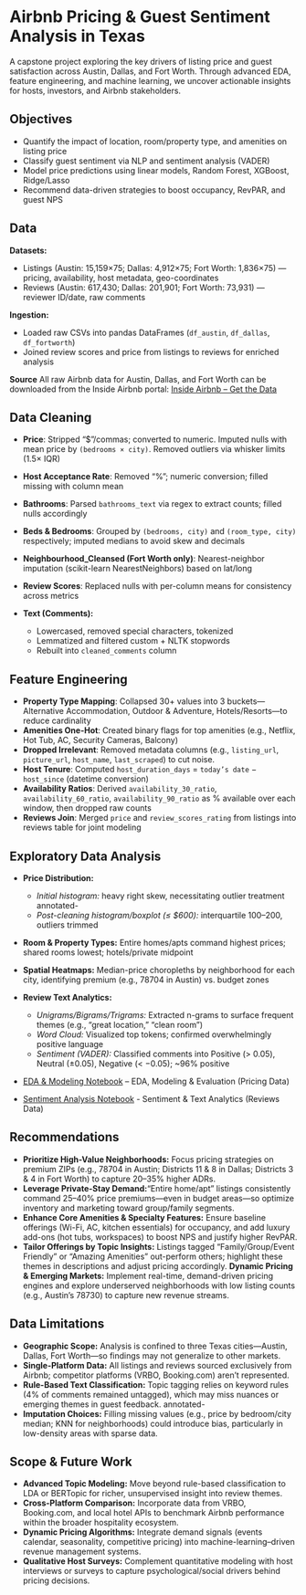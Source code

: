 # Airbnb Pricing & Guest Sentiment Analysis in Texas
A capstone project exploring the key drivers of listing price and guest satisfaction across Austin, Dallas, and Fort Worth. Through advanced EDA, feature engineering, and machine learning, we uncover actionable insights for hosts, investors, and Airbnb stakeholders.

## Objectives
- Quantify the impact of location, room/property type, and amenities on listing price
- Classify guest sentiment via NLP and sentiment analysis (VADER)
- Model price predictions using linear models, Random Forest, XGBoost, Ridge/Lasso
- Recommend data-driven strategies to boost occupancy, RevPAR, and guest NPS

## Data 
**Datasets:**
- Listings (Austin: 15,159×75; Dallas: 4,912×75; Fort Worth: 1,836×75) — pricing, availability, host metadata, geo-coordinates
- Reviews (Austin: 617,430; Dallas: 201,901; Fort Worth: 73,931) — reviewer ID/date, raw comments

**Ingestion:**
- Loaded raw CSVs into pandas DataFrames (`df_austin`, `df_dallas`, `df_fortworth`)
- Joined review scores and price from listings to reviews for enriched analysis

**Source** 
All raw Airbnb data for Austin, Dallas, and Fort Worth can be downloaded from the Inside Airbnb portal:  [Inside Airbnb – Get the Data](https://insideairbnb.com/get-the-data/)


## Data Cleaning 
- **Price**: Stripped “$”/commas; converted to numeric. Imputed nulls with mean price by `(bedrooms × city)`. Removed outliers via whisker limits (1.5× IQR)
- **Host Acceptance Rate**: Removed “%”; numeric conversion; filled missing with column mean
- **Bathrooms**: Parsed `bathrooms_text` via regex to extract counts; filled nulls accordingly
- **Beds & Bedrooms**: Grouped by `(bedrooms, city)` and `(room_type, city)` respectively; imputed medians to avoid skew and decimals
- **Neighbourhood_Cleansed (Fort Worth only)**: Nearest-neighbor imputation (scikit-learn NearestNeighbors) based on lat/long
- **Review Scores**: Replaced nulls with per-column means for consistency across metrics

- **Text (Comments):**
  - Lowercased, removed special characters, tokenized
  - Lemmatized and filtered custom + NLTK stopwords
  - Rebuilt into `cleaned_comments` column

## Feature Engineering
- **Property Type Mapping**: Collapsed 30+ values into 3 buckets—Alternative Accommodation, Outdoor & Adventure, Hotels/Resorts—to reduce cardinality
- **Amenities One-Hot**: Created binary flags for top amenities (e.g., Netflix, Hot Tub, AC, Security Cameras, Balcony)
- **Dropped Irrelevant**: Removed metadata columns (e.g., `listing_url`, `picture_url`, `host_name`, `last_scraped`) to cut noise.
- **Host Tenure**: Computed `host_duration_days` = `today’s date` − `host_since` (datetime conversion) 
- **Availability Ratios**: Derived `availability_30_ratio`, `availability_60_ratio`, `availability_90_ratio` as % available over each window, then dropped raw counts
- **Reviews Join**: Merged `price` and `review_scores_rating` from listings into reviews table for joint modeling

## Exploratory Data Analysis

- **Price Distribution:**
  - *Initial histogram:* heavy right skew, necessitating outlier treatment annotated-
  - *Post-cleaning histogram/boxplot (≤ $600):* interquartile $100–$200, outliers trimmed 
- **Room & Property Types:** Entire homes/apts command highest prices; shared rooms lowest; hotels/private midpoint 
- **Spatial Heatmaps:** Median-price choropleths by neighborhood for each city, identifying premium (e.g., 78704 in Austin) vs. budget zones
- **Review Text Analytics:**
  - *Unigrams/Bigrams/Trigrams:* Extracted n-grams to surface frequent themes (e.g., “great location,” “clean room”) 
  - *Word Cloud:* Visualized top tokens; confirmed overwhelmingly positive language
  - *Sentiment (VADER):* Classified comments into Positive (> 0.05), Neutral (±0.05), Negative (< −0.05); ~96% positive

- [EDA & Modeling Notebook](https://github.com/shriya2911/Capstone_project/blob/main/EDA%2BModeling.ipynb) – EDA, Modeling & Evaluation (Pricing Data)
- [Sentiment Analysis Notebook](https://github.com/shriya2911/Capstone_project/blob/main/Sentiment%20%2B%20Theme%20Classification.ipynb) - Sentiment & Text Analytics (Reviews Data) 

## Recommendations
- **Prioritize High-Value Neighborhoods:** Focus pricing strategies on premium ZIPs (e.g., 78704 in Austin; Districts 11 & 8 in Dallas; Districts 3 & 4 in Fort Worth) to capture 20–35% higher ADRs.
- **Leverage Private-Stay Demand:**“Entire home/apt” listings consistently command 25–40% price premiums—even in budget areas—so optimize inventory and marketing toward group/family segments.
- **Enhance Core Amenities & Specialty Features:** Ensure baseline offerings (Wi-Fi, AC, kitchen essentials) for occupancy, and add luxury add-ons (hot tubs, workspaces) to boost NPS and justify higher RevPAR.
- **Tailor Offerings by Topic Insights:** Listings tagged “Family/Group/Event Friendly” or “Amazing Amenities” out-perform others; highlight these themes in descriptions and adjust pricing accordingly.
**Dynamic Pricing & Emerging Markets:** Implement real-time, demand-driven pricing engines and explore underserved neighborhoods with low listing counts (e.g., Austin’s 78730) to capture new revenue streams.

## Data Limitations
- **Geographic Scope:** Analysis is confined to three Texas cities—Austin, Dallas, Fort Worth—so findings may not generalize to other markets.
- **Single-Platform Data:** All listings and reviews sourced exclusively from Airbnb; competitor platforms (VRBO, Booking.com) aren’t represented.
- **Rule-Based Text Classification:** Topic tagging relies on keyword rules (4% of comments remained untagged), which may miss nuances or emerging themes in guest feedback. annotated-
- **Imputation Choices:** Filling missing values (e.g., price by bedroom/city median; KNN for neighborhoods) could introduce bias, particularly in low-density areas with sparse data.

## Scope & Future Work
- **Advanced Topic Modeling:** Move beyond rule-based classification to LDA or BERTopic for richer, unsupervised insight into review themes.
- **Cross-Platform Comparison:** Incorporate data from VRBO, Booking.com, and local hotel APIs to benchmark Airbnb performance within the broader hospitality ecosystem.
- **Dynamic Pricing Algorithms:** Integrate demand signals (events calendar, seasonality, competitive pricing) into machine-learning–driven revenue management systems.
- **Qualitative Host Surveys:**  Complement quantitative modeling with host interviews or surveys to capture psychological/social drivers behind pricing decisions. 


